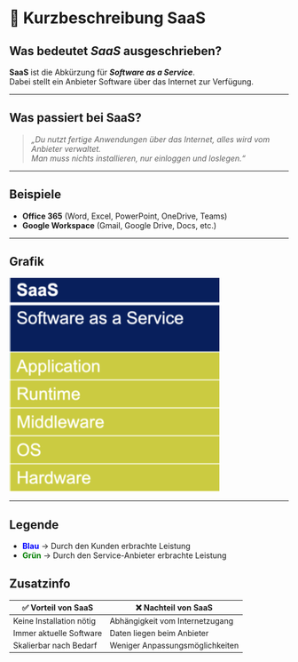

# 📝 Kurzbeschreibung **SaaS**

## Was bedeutet *SaaS* ausgeschrieben?
**SaaS** ist die Abkürzung für ***Software as a Service***.  
Dabei stellt ein Anbieter Software über das Internet zur Verfügung.

---

## Was passiert bei SaaS?
> *„Du nutzt fertige Anwendungen über das Internet, alles wird vom Anbieter verwaltet.  
> Man muss nichts installieren, nur einloggen und loslegen.“*

---

## Beispiele
- **Office 365** (Word, Excel, PowerPoint, OneDrive, Teams)  
- **Google Workspace** (Gmail, Google Drive, Docs, etc.)  

---

## Grafik
![SaaS Grafik](Bilder/SaaS.png)

---

## Legende
- <span style="color:blue">**Blau**</span> → Durch den Kunden erbrachte Leistung  
- <span style="color:green">**Grün**</span> → Durch den Service-Anbieter erbrachte Leistung  


## Zusatzinfo
| ✅ Vorteil von SaaS             | ❌ Nachteil von SaaS                  |
|-------------------------------|------------------------------------|
| Keine Installation nötig      | Abhängigkeit vom Internetzugang    |
| Immer aktuelle Software       | Daten liegen beim Anbieter         |
| Skalierbar nach Bedarf        | Weniger Anpassungsmöglichkeiten    |